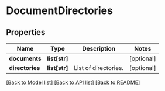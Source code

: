 # DocumentDirectories

## Properties
Name | Type | Description | Notes
------------ | ------------- | ------------- | -------------
**documents** | **list[str]** |  | [optional] 
**directories** | **list[str]** | List of directories. | [optional] 

[[Back to Model list]](../README.md#documentation-for-models) [[Back to API list]](../README.md#documentation-for-api-endpoints) [[Back to README]](../README.md)


